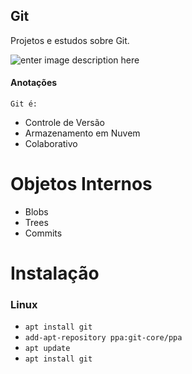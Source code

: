 ## Git
  Projetos e estudos sobre Git.
   
![enter image description here](https://www.benner.com.br/tecnologia/wp-content/uploads/2023/10/Git.png)

#### Anotações 

	Git é:
- Controle de Versão
- Armazenamento em Nuvem
- Colaborativo

# Objetos Internos

- Blobs
- Trees
- Commits

# Instalação 

### Linux

- `apt install git`
- `add-apt-repository ppa:git-core/ppa`
- `apt update`
- `apt install git`